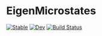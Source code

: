 # EigenMicrostates

[![Stable](https://img.shields.io/badge/docs-stable-blue.svg)](https://wangzcl.github.io/EigenMicrostates.jl/stable/)
[![Dev](https://img.shields.io/badge/docs-dev-blue.svg)](https://wangzcl.github.io/EigenMicrostates.jl/dev/)
[![Build Status](https://github.com/wangzcl/EigenMicrostates.jl/actions/workflows/CI.yml/badge.svg?branch=main)](https://github.com/wangzcl/EigenMicrostates.jl/actions/workflows/CI.yml?query=branch%3Amain)
